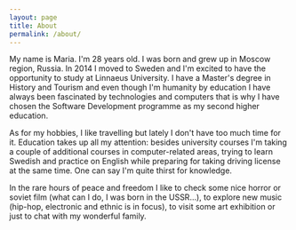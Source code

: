 ```yaml
---
layout: page
title: About
permalink: /about/
---
```


My name is Maria. I'm 28 years old. I was born and grew up in Moscow region, Russia. In 2014 I moved to Sweden and I'm excited to have the opportunity to study at Linnaeus University. I have a Master's degree in History and Tourism and even though  I'm humanity by education I have 
always been fascinated by technologies and computers that is why I have chosen the Software Development programme as my second higher education. 

As for my hobbies,  I like travelling but lately I don't have too much time for it. Education takes up all my attention: besides university courses I'm taking a couple of additional courses in computer-related areas, 
trying to learn Swedish and practice on English while preparing for taking driving license at the same time. One  can say I'm quite thirst for knowledge. 

In the rare hours of peace and freedom I like to check some nice horror or soviet film (what can I do,  I was born in the USSR...), to explore new music (hip-hop, electronic and ethnic is in focus), to visit some 
art exhibition or just to chat with my wonderful family.

